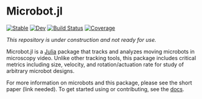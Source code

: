# Microbot.jl

[![Stable](https://img.shields.io/badge/docs-stable-blue.svg)](https://czimm79.github.io/Microbot.jl/stable/)
[![Dev](https://img.shields.io/badge/docs-dev-blue.svg)](https://czimm79.github.io/Microbot.jl/dev/)
[![Build Status](https://github.com/czimm79/Microbot.jl/actions/workflows/CI.yml/badge.svg?branch=master)](https://github.com/czimm79/Microbot.jl/actions/workflows/CI.yml?query=branch%3Amaster)
[![Coverage](https://codecov.io/gh/czimm79/Microbot.jl/branch/master/graph/badge.svg)](https://codecov.io/gh/czimm79/Microbot.jl)

*This repository is under construction and not ready for use.*

Microbot.jl is a [Julia](https://julialang.org/) package that tracks and analyzes moving microbots in microscopy video. Unlike other tracking tools, this package includes critical metrics including size, velocity, and rotation/actuation rate for study of arbitrary microbot designs. 

For more information on microbots and this package, please see the short paper (link needed). To get started using or contributing, see the [docs](https://czimm79.github.io/Microbot.jl/stable/).

